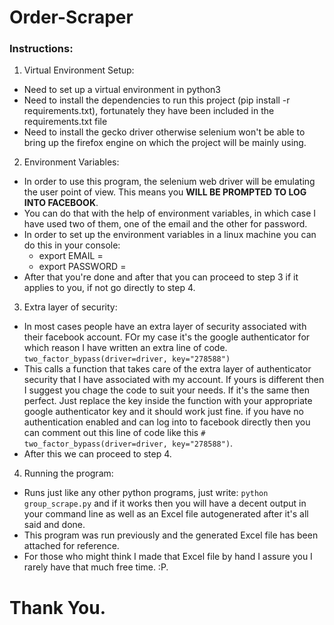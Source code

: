 # Order-Scraper

### Instructions:
1. Virtual Environment Setup:
  * Need to set up a virtual environment in python3
  * Need to install the dependencies to run this project (pip install -r requirements.txt), fortunately they have been included in the requirements.txt file
  * Need to install the gecko driver otherwise selenium won't be able to bring up the firefox engine on which the project will be mainly using.

2. Environment Variables:
  * In order to use this program, the selenium web driver will be emulating the user point of view. This means you **WILL BE PROMPTED TO LOG INTO FACEBOOK**.
  * You can do that with the help of environment variables, in which case I have used two of them, one of the email and the other for password.
  * In order to set up the environment variables in a linux machine you can do this in your console:
    * export EMAIL = <your facebook email>
    * export PASSWORD = <your facebook password>
  * After that you're done and after that you can proceed to step 3 if it applies to you, if not go directly to step 4.

3. Extra layer of security:
  * In most cases people have an extra layer of security associated with their facebook account. FOr my case it's the google authenticator for which reason I have written an extra line of code.
  `two_factor_bypass(driver=driver, key="278588")`
  * This calls a function that takes care of the extra layer of authenticator security that I have associated with my account. If yours is different then I suggest you chage the code to suit your needs. If it's the same then perfect. Just replace the key inside the function with your appropriate google authenticator key and it should work just fine. if you have no authentication enabled and can log into to facebook directly then you can comment out this line of code like this `# two_factor_bypass(driver=driver, key="278588")`.
  * After this we can proceed to step 4.

4. Running the program:
  * Runs just like any other python programs, just write: `python group_scrape.py` and if it works then you will have a decent output in your command line as well as an Excel file autogenerated after it's all said and done.
  * This program was run previously and the generated Excel file has been attached for reference.
  * For those who might think I made that Excel file by hand I assure you I rarely have that much free time. :P.

# Thank You.
